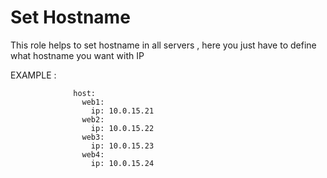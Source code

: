 Set Hostname
=========
This role helps to set hostname in all servers , here you just have to define what hostname you want with IP

EXAMPLE :

                  host:
                    web1:  
                      ip: 10.0.15.21  
                    web2:
                      ip: 10.0.15.22
                    web3:
                      ip: 10.0.15.23
                    web4:
                      ip: 10.0.15.24
